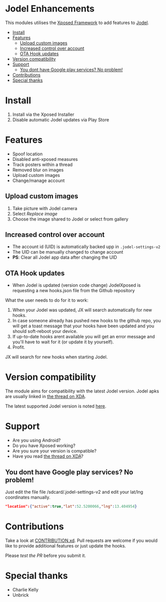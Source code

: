Jodel Enhancements
==================

This modules utilises the [Xposed Framework](https://www.youtube.com/watch?v=uRR0Flqx9M8) to add features to [Jodel](https://jodel-app.com/).

<!-- toc -->

- [Install](#install)
- [Features](#features)
  * [Upload custom images](#upload-custom-images)
  * [Increased control over account](#increased-control-over-account)
  * [OTA Hook updates](#ota-hook-updates)
- [Version compatibility](#version-compatibility)
- [Support](#support)
  * [You dont have Google play services? No problem!](#you-dont-have-google-play-services-no-problem)
- [Contributions](#contributions)
- [Special thanks](#special-thanks)

<!-- tocstop -->

# Install
1. Install via the Xposed Installer
2. Disable automatic Jodel updates via Play Store

# Features
* Spoof location
* Disabled anti-xposed measures
* Track posters within a thread
* Removed blur on images
* Upload custom images
* Change/manage account

## Upload custom images
1. Take picture with Jodel camera
2. Select *Replace image*
3. Choose the image shared to Jodel or select from gallery

## Increased control over account
- The account id (UID) is automatically backed upp in `.jodel-settings-v2`
- The UID can be manually changed to change account
- **PS**: Clear all Jodel app data after changing the UID

## OTA Hook updates
- When Jodel is updated (version code change) JodelXposed is requesting a new hooks.json file from the Github repository

What the user needs to do for it to work:

1. When your Jodel was updated, JX will search automatically for new hooks. 
2. In case someone already has pushed new hooks to the github repo, you will get a toast message that your hooks have been updated and you should soft-reboot your device.
3. If up-to-date hooks arent available you will get an error message and you'll have to wait for it (or update it by yourself). 
4. Profit.

JX will search for new hooks when starting Jodel.

# Version compatibility
The module aims for compatibility with the latest Jodel version. Jodel apks are usually linked in [the thread on XDA](http://forum.xda-developers.com/xposed/modules/mod-jodelxposed-enhancements-t3350019/).

The latest supported Jodel version is noted [here](https://github.com/krokofant/JodelXposed/blob/master/app/build.gradle#L7).

# Support
* Are you using Android?
* Do you have Xposed working?
* Are you sure your version is compatible?
* Have you read [the thread on XDA](http://forum.xda-developers.com/xposed/modules/mod-jodelxposed-enhancements-t3350019/)?

## You dont have Google play services? No problem!
Just edit the file file /sdcard/.jodel-settings-v2 and edit your lat/lng coordinates manually.
```json
"location":{"active":true,"lat":52.5200066,"lng":13.404954}
```

# Contributions
Take a look at [CONTRIBUTION.xd](CONTRIBUTION.md). Pull requests are welcome if you would like to provide additional features or just update the hooks.

Please *test the PR* before you submit it.

# Special thanks
* Charlie Kelly
* Unbrick
